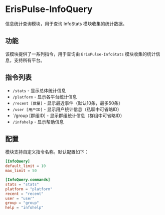 # ErisPulse-InfoQuery

信息统计查询模块，用于查询 InfoStats 模块收集的统计数据。

## 功能

该模块提供了一系列指令，用于查询由 `ErisPulse-InfoStats` 模块收集的统计信息，支持所有平台。

## 指令列表

- `/stats` - 显示总体统计信息
- `/platform` - 显示各平台统计信息
- `/recent [数量]` - 显示最近事件（默认10条，最多50条）
- `/user [用户ID]` - 显示用户统计信息（私聊中可省略ID）
- `/group [群组ID] - 显示群组统计信息（群组中可省略ID）
- `/infohelp` - 显示帮助信息

## 配置

模块支持自定义指令名称。默认配置如下：

```toml
[InfoQuery]
default_limit = 10
max_limit = 50

[InfoQuery.commands]
stats = "stats"
platform = "platform"
recent = "recent"
user = "user"
group = "group"
help = "infohelp"
```